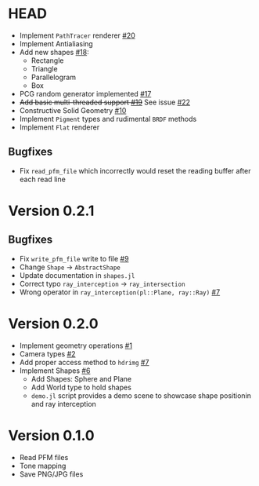 # HEAD
- Implement `PathTracer` renderer [#20](https://github.com/stevelonny/jujutracer/pull/18)
- Implement Antialiasing
- Add new shapes [#18](https://github.com/stevelonny/jujutracer/pull/18):
  - Rectangle
  - Triangle
  - Parallelogram
  - Box
- PCG random generator implemented [#17](https://github.com/stevelonny/jujutracer/pull/17)
- ~~Add basic multi-threaded support [#19](https://github.com/stevelonny/jujutracer/pull/19)~~ See issue [#22](https://github.com/stevelonny/jujutracer/issues/22)
- Constructive Solid Geometry [#10](https://github.com/stevelonny/jujutracer/pull/10)
- Implement `Pigment` types and rudimental `BRDF` methods
- Implement `Flat` renderer
## Bugfixes
- Fix `read_pfm_file` which incorrectly would reset the reading buffer after each read line

# Version 0.2.1

## Bugfixes
- Fix `write_pfm_file` write to file [#9](https://github.com/stevelonny/jujutracer/issues/7)
- Change `Shape` -> `AbstractShape`
- Update documentation in `shapes.jl`
- Correct typo `ray_interception` -> `ray_intersection`
- Wrong operator in `ray_interception(pl::Plane, ray::Ray)` [#7](https://github.com/stevelonny/jujutracer/issues/7)

# Version 0.2.0
- Implement geometry operations [#1](https://github.com/stevelonny/jujutracer/pull/1)
- Camera types [#2](https://github.com/stevelonny/jujutracer/pull/2)
- Add proper access method to `hdrimg` [#7](https://github.com/stevelonny/jujutracer/issues/7)
- Implement Shapes [#6](https://github.com/stevelonny/jujutracer/pull/6)
    - Add Shapes: Sphere and Plane
    - Add World type to hold shapes
    - `demo.jl` script provides a demo scene to showcase shape positionin and ray interception

# Version 0.1.0
- Read PFM files
- Tone mapping
- Save PNG/JPG files 
